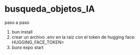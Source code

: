 # busqueda_objetos_IA

paso a paso
1. bun install
2. crear un archivo .env en la raiz con el token de hugging face: HUGGING_FACE_TOKEN= 
3. bunx expo start 